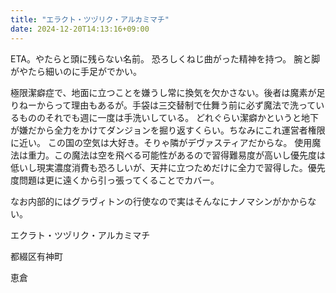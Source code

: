 ```yaml
---
title: "エラクト・ツヅリク・アルカミマチ"
date: 2024-12-20T14:13:16+09:00
---
```

ETA。やたらと頭に残らない名前。
恐ろしくねじ曲がった精神を持つ。
腕と脚がやたら細いのに手足がでかい。

極限潔癖症で、地面に立つことを嫌うし常に換気を欠かさない。後者は魔素が足りねーからって理由もあるが。手袋は三交替制で仕舞う前に必ず魔法で洗っているもののそれでも週に一度は手洗いしている。
どれぐらい潔癖かというと地下が嫌だから全力をかけてダンジョンを掘り返すくらい。ちなみにこれ運営者権限に近い。
この国の空気は大好き。そりゃ隣がデヴァスティアだからな。
使用魔法は重力。この魔法は空を飛べる可能性があるので習得難易度が高いし優先度は低いし現実濃度消費も恐ろしいが、天井に立つためだけに全力で習得した。優先度問題は更に遠くから引っ張ってくることでカバー。


なお内部的にはグラヴィトンの行使なので実はそんなにナノマシンがかからない。


エクラト・ツヅリク・アルカミマチ

都綴区有神町

恵倉
